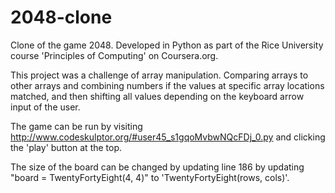# 2048-clone
Clone of the game 2048. Developed in Python as part of the Rice University course 'Principles of Computing' on Coursera.org.

This project was a challenge of array manipulation. Comparing arrays to other arrays and combining numbers if the values at specific array locations matched, and then shifting all values depending on the keyboard arrow input of the user.

The game can be run by visiting http://www.codeskulptor.org/#user45_s1gqoMvbwNQcFDj_0.py and clicking the 'play' button at the top.

The size of the board can be changed by updating line 186 by updating "board = TwentyFortyEight(4, 4)" to 'TwentyFortyEight(rows, cols)'. 
